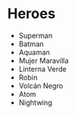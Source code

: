 # Heroes

* Superman
* Batman
* Aquaman
* Mujer Maravilla
* Linterna Verde
* Robin
* Volcán Negro
* Atom
* Nightwing
